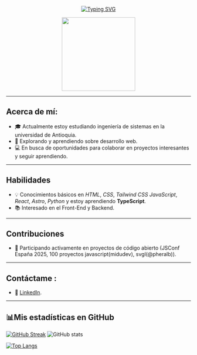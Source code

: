 <p align= "center">
<a href="https://git.io/typing-svg"><img src="https://readme-typing-svg.herokuapp.com?font=Agbalumo&size=35&pause=1000&color=009FF7&center=true&random=false&width=520&height=60&lines=Soy+Esteban+Casta%C3%B1o;Desarrollador+Fullstack;¡+Bienvenido+a+mi+perfil+!" alt="Typing SVG" /></a>
</p>

<div id="header" align="center">
  <img src="https://media.giphy.com/media/qgQUggAC3Pfv687qPC/giphy.gif" width=200 >
</div>


---

## Acerca de mí:
- 🎓 Actualmente estoy estudiando ingeniería de sistemas en la universidad de Antioquia.
- 🌱 Explorando y aprendiendo sobre desarrollo web.
- 💻 En busca de oportunidades para colaborar en proyectos interesantes y seguir aprendiendo.
---

## Habilidades
- 💡 Conocimientos básicos en *HTML*, *CSS*, *Tailwind CSS* *JavaScript*, *React*, *Astro*, *Python* y estoy aprendiendo **TypeScript**.
- 📚 Interesado en el Front-End y Backend.
---

## Contribuciones
- 👥 Participando activamente en proyectos de código abierto (JSConf España 2025, 100 proyectos javascript(midudev), svgl(@pheralb)).

---


 ## Contáctame :
- 💼 [LinkedIn](https://www.linkedin.com/in/estebanandresc/).

---  
  
  

<div id="estadisticas" align="left">
 
 ## 📊Mis estadísticas en GitHub
  
 [![GitHub Streak](https://streak-stats.demolab.com?user=estebancastano&theme=dark&mode=weekly)](https://git.io/streak-stats)
 ![GitHub stats](https://github-readme-stats.vercel.app/api?username=estebancastano&show_icons=true&theme=onedark)
  
 [![Top Langs](https://github-readme-stats.vercel.app/api/top-langs/?username=estebancastano&theme=dark&layout=compact)](https://github.com/anuraghazra/github-readme-stats)
  
 <!--[![Ashutosh's github activity graph](https://github-readme-activity-graph.cyclic.app/graph?username=estebancastano&theme=react-dark)](https://github.com/ashutosh00710/github-readme-activity-graph)
</div>-->
